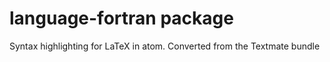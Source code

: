 # language-fortran package

Syntax highlighting for LaTeX in atom. Converted from the Textmate bundle
